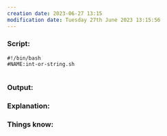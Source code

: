 ```yaml
---
creation date: 2023-06-27 13:15
modification date: Tuesday 27th June 2023 13:15:56
---
```


### Script:

```
#!/bin/bash
#NAME:int-or-string.sh


```

### Output:



### Explanation:



### Things know:
